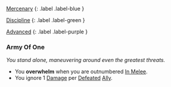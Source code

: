 
[Mercenary](Game/Character-Development#Mercenary)
{: .label .label-blue }

[Discipline](Game/Character-Development#Discipline)
{: .label .label-green }

[Advanced](Game/Character-Development#Advanced)
{: .label .label-purple }
### Army Of One
*You stand alone, maneuvering around even the greatest threats.*
* You **overwhelm** when you are outnumbered [In Melee](Game/Core/Effects#In%20Melee).
* You ignore 1 [Damage](Game/Core/Terminology#Damage) per [Defeated](Game/Core/Terminology#Defeat) [Ally](Game/Core/Terminology#Ally).